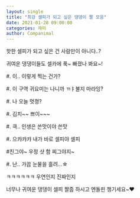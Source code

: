 ```yaml
---
layout: single
title: "최강 셀피가 되고 싶은 댕댕이 짤 모음"
date: 2021-01-28 09:00:00
categories: 재미
author: Companimal
---
```


핫한 셀피가 되고 싶은 건 사람만이 아니다..?

귀여운 댕댕이들도 셀카에 푹~ 빠졌나 봐요~!

\#. 이.. 이렇게 찍는 건가?

\#. 이 구역 귀요미는 나니까 ㄲㅑ불지 마라잉?

\#. 나 오늘 멋졍?

\#. 김치~~ 쁘이~~~

\#. 큭.. 인생은 쓴맛이야 쓴맛

\#. 으캬캬캬 내가 바로 셀피야 셀피

\#친그야~ 우정 샷 함 찌그야지~

\#. 난.. 가끔 눈물을 흘려...☆

ㅋㅋㅋㅋㅋㅋ 우연인지 진짜인지

너무나 귀여운 댕댕이 셀피 짤줍 하시고 엔돌핀 챙기세요~♥

